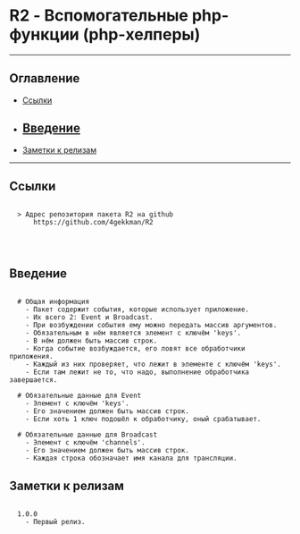 # R2 - Вспомогательные php-функции (php-хелперы)
---
## Оглавление

  - [Ссылки](#link1)
  - [Введение](#link2)
	- 
  - [Заметки к релизам](#link100)

---

## Ссылки <a id="link1"></a>
```

  > Адрес репозитория пакета R2 на github
      https://github.com/4gekkman/R2

	
			
```

## Введение <a id="link2"></a>
```

  # Общая информация
    - Пакет содержит события, которые использует приложение.
    - Их всего 2: Event и Broadcast.
    - При возбуждении события ему можно передать массив аргументов.
    - Обязательным в нём является элемент с ключём 'keys'.
    - В нём должен быть массив строк.
    - Когда событие возбуждается, его ловят все обработчики приложения.
    - Каждый из них проверяет, что лежит в элементе с ключём 'keys'.
    - Если там лежит не то, что надо, выполнение обработчика завершается.

  # Обязательные данные для Event
    - Элемент с ключём 'keys'.
    - Его значением должен быть массив строк.
    - Если хоть 1 ключ подошёл к обработчику, оный срабатывает.

  # Обязательные данные для Broadcast
    - Элемент с ключём 'channels'.
    - Его значением должен быть массив строк.
    - Каждая строка обозначает имя канала для трансляции.

```
## Заметки к релизам <a id="link100"></a>
```

  1.0.0
    - Первый релиз.

```










